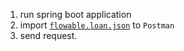 1. run spring boot application
2. import [`flowable.loan.json`](flowable.loan.json) to `Postman`
3. send request.